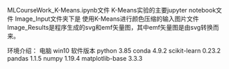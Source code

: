 MLCourseWork_K-Means.ipynb文件 K-Means实验的主要jupyter notebook文件
Image_Input文件夹下是 使用K-Means进行颜色压缩的输入图片文件
Image_Results是程序生成的svg和emf矢量图，其中emf矢量图是由svg转换而来。

环境介绍：
电脑 win10
软件版本
python 3.85
conda 4.9.2
scikit-learn 0.23.2
pandas 1.1.5
numpy  1.19.4
matplotlib-base 3.3.3
